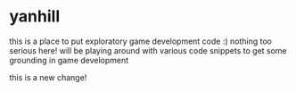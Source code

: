 # yanhill
this is a place to put exploratory game development code :)
nothing too serious here! will be playing around with various code snippets
to get some grounding in game development


this is a new change!
